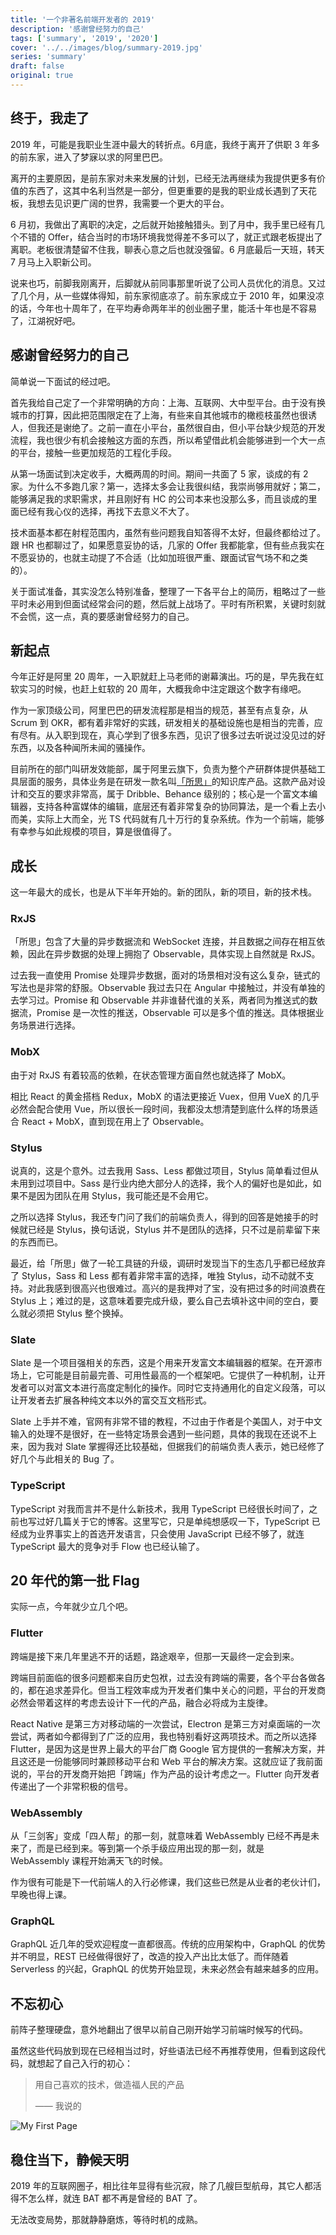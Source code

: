 ```yaml
---
title: '一个非著名前端开发者的 2019'
description: '感谢曾经努力的自己'
tags: ['summary', '2019', '2020']
cover: '../../images/blog/summary-2019.jpg'
series: 'summary'
draft: false
original: true
---
```


## 终于，我走了

2019 年，可能是我职业生涯中最大的转折点。6月底，我终于离开了供职 3 年多的前东家，进入了梦寐以求的阿里巴巴。

离开的主要原因，是前东家对未来发展的计划，已经无法再继续为我提供更多有价值的东西了，这其中名利当然是一部分，但更重要的是我的职业成长遇到了天花板，我想去见识更广阔的世界，我需要一个更大的平台。

6 月初，我做出了离职的决定，之后就开始接触猎头。到了月中，我手里已经有几个不错的 Offer，结合当时的市场环境我觉得差不多可以了，就正式跟老板提出了离职。老板很清楚留不住我，聊表心意之后也就没强留。6 月底最后一天班，转天 7 月马上入职新公司。

说来也巧，前脚我刚离开，后脚就从前同事那里听说了公司人员优化的消息。又过了几个月，从一些媒体得知，前东家彻底凉了。前东家成立于 2010 年，如果没凉的话，今年也十周年了，在平均寿命两年半的创业圈子里，能活十年也是不容易了，江湖祝好吧。

## 感谢曾经努力的自己

简单说一下面试的经过吧。

首先我给自己定了一个非常明确的方向：上海、互联网、大中型平台。由于没有换城市的打算，因此把范围限定在了上海，有些来自其他城市的橄榄枝虽然也很诱人，但我还是谢绝了。之前一直在小平台，虽然很自由，但小平台缺少规范的开发流程，我也很少有机会接触这方面的东西，所以希望借此机会能够进到一个大一点的平台，接触一些更加规范的工程化手段。

从第一场面试到决定收手，大概两周的时间。期间一共面了 5 家，谈成的有 2 家。为什么不多跑几家？第一，选择太多会让我很纠结，我崇尚够用就好；第二，能够满足我的求职需求，并且刚好有 HC 的公司本来也没那么多，而且谈成的里面已经有我心仪的选择，再找下去意义不大了。

技术面基本都在射程范围内，虽然有些问题我自知答得不太好，但最终都给过了。跟 HR 也都聊过了，如果愿意妥协的话，几家的 Offer 我都能拿，但有些点我实在不愿妥协的，也就主动提了不合适（比如加班很严重、跟面试官气场不和之类的）。

关于面试准备，其实没怎么特别准备，整理了一下各平台上的简历，粗略过了一些平时未必用到但面试经常会问的题，然后就上战场了。平时有所积累，关键时刻就不会慌，这一点，真的要感谢曾经努力的自己。

## 新起点

今年正好是阿里 20 周年，一入职就赶上马老师的谢幕演出。巧的是，早先我在虹软实习的时候，也赶上虹软的 20 周年，大概我命中注定跟这个数字有缘吧。

作为一家顶级公司，阿里巴巴的研发流程那是相当的规范，甚至有点复杂，从 Scrum 到 OKR，都有着非常好的实践，研发相关的基础设施也是相当的完善，应有尽有。从入职到现在，真心学到了很多东西，见识了很多过去听说过没见过的好东西，以及各种闻所未闻的骚操作。

目前所在的部门叫研发效能部，属于阿里云旗下，负责为整个产研群体提供基础工具层面的服务，具体业务是在研发一款名叫[「所思」](https://suosi.teambition.net)的知识库产品。这款产品对设计和交互的要求非常高，属于 Dribble、Behance 级别的；核心是一个富文本编辑器，支持各种富媒体的编辑，底层还有着非常复杂的协同算法，是一个看上去小而美，实际上大而全，光 TS 代码就有几十万行的复杂系统。作为一个前端，能够有幸参与如此规模的项目，算是很值得了。

## 成长

这一年最大的成长，也是从下半年开始的。新的团队，新的项目，新的技术栈。

### RxJS

「所思」包含了大量的异步数据流和 WebSocket 连接，并且数据之间存在相互依赖，因此在异步数据的处理上拥抱了 Observable，具体实现上自然就是 RxJS。

过去我一直使用 Promise 处理异步数据，面对的场景相对没有这么复杂，链式的写法也是非常的舒服。Observable 我过去只在 Angular 中接触过，并没有单独的去学习过。Promise 和 Observable 并非谁替代谁的关系，两者同为推送式的数据流，Promise 是一次性的推送，Observable 可以是多个值的推送。具体根据业务场景进行选择。

### MobX

由于对 RxJS 有着较高的依赖，在状态管理方面自然也就选择了 MobX。

相比 React 的黄金搭档 Redux，MobX 的语法更接近 Vuex，但用 VueX 的几乎必然会配合使用 Vue，所以很长一段时间，我都没太想清楚到底什么样的场景适合 React + MobX，直到现在用上了 Observable。

### Stylus

说真的，这是个意外。过去我用 Sass、Less 都做过项目，Stylus 简单看过但从未用到过项目中。Sass 是行业内绝大部分人的选择，我个人的偏好也是如此，如果不是因为团队在用 Stylus，我可能还是不会用它。

之所以选择 Stylus，我还专门问了我们的前端负责人，得到的回答是她接手的时候就已经是 Stylus，换句话说，Stylus 并不是团队的选择，只不过是前辈留下来的东西而已。

最近，给「所思」做了一轮工具链的升级，调研时发现当下的生态几乎都已经放弃了 Stylus，Sass 和 Less 都有着非常丰富的选择，唯独 Stylus，动不动就不支持。对此我感到很高兴也很难过。高兴的是我押对了宝，没有把过多的时间浪费在 Stylus 上；难过的是，这意味着要完成升级，要么自己去填补这中间的空白，要么就必须把 Stylus 整个换掉。

### Slate

Slate 是一个项目强相关的东西，这是个用来开发富文本编辑器的框架。在开源市场上，它可能是目前最完善、可用性最高的一个框架吧。它提供了一种机制，让开发者可以对富文本进行高度定制化的操作。同时它支持通用化的自定义段落，可以让开发者去扩展各种纯文本以外的富交互文档形式。

Slate 上手并不难，官网有非常不错的教程，不过由于作者是个美国人，对于中文输入的处理不是很好，在一些特定场景会遇到一些问题，具体的我现在还说不上来，因为我对 Slate 掌握得还比较基础，但据我们的前端负责人表示，她已经修了好几个与此相关的 Bug 了。

### TypeScript

TypeScript 对我而言并不是什么新技术，我用 TypeScript 已经很长时间了，之前也写过好几篇关于它的博客。这里写它，只是单纯想感叹一下，TypeScript 已经成为业界事实上的首选开发语言，只会使用 JavaScript 已经不够了，就连 TypeScript 最大的竞争对手 Flow 也已经认输了。

## 20 年代的第一批 Flag

实际一点，今年就少立几个吧。

### Flutter

跨端是接下来几年里逃不开的话题，路途艰辛，但那一天最终一定会到来。

跨端目前面临的很多问题都来自历史包袱，过去没有跨端的需要，各个平台各做各的，都在追求差异化。但当工程效率成为开发者们集中关心的问题，平台的开发商必然会带着这样的考虑去设计下一代的产品，融合必将成为主旋律。

React Native 是第三方对移动端的一次尝试，Electron 是第三方对桌面端的一次尝试，两者如今都得到了广泛的应用，我也特别看好这两项技术。而之所以选择 Flutter，是因为这是世界上最大的平台厂商 Google 官方提供的一套解决方案，并且这还是一份能够同时兼顾移动平台和 Web 平台的解决方案。这就应证了我前面说的，平台的开发商开始把「跨端」作为产品的设计考虑之一。Flutter 向开发者传递出了一个非常积极的信号。

### WebAssembly

从「三剑客」变成「四人帮」的那一刻，就意味着 WebAssembly 已经不再是未来了，而是已经到来。等到第一个杀手级应用出现的那一刻，就是 WebAssembly 课程开始满天飞的时候。

作为很有可能是下一代前端人的入行必修课，我们这些已然是从业者的老伙计们，早晚也得上课。

### GraphQL

GraphQL 近几年的受欢迎程度一直都很高。传统的应用架构中，GraphQL 的优势并不明显，REST 已经做得很好了，改造的投入产出比太低了。而伴随着 Serverless 的兴起，GraphQL 的优势开始显现，未来必然会有越来越多的应用。

## 不忘初心

前阵子整理硬盘，意外地翻出了很早以前自己刚开始学习前端时候写的代码。

虽然这些代码放到现在已经相当过时，好些语法已经不再推荐使用，但看到这段代码，就想起了自己入行的初心：

> 用自己喜欢的技术，做造福人民的产品
>
> —— 我说的

![My First Page](../../images/blog/summary-2019/my-first-page.png)

## 稳住当下，静候天明

2019 年的互联网圈子，相比往年显得有些沉寂，除了几艘巨型航母，其它人都活得不怎么样，就连 BAT 都不再是曾经的 BAT 了。

无法改变局势，那就静静磨炼，等待时机的成熟。
